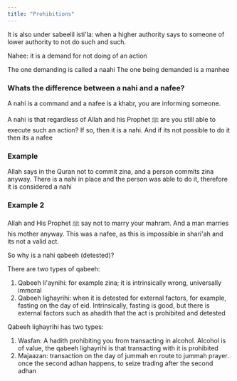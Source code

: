 ```yaml
---
title: "Prohibitions"
---
```


It is also under sabeelil isti'la: when a higher authority says to someone of lower authority to not do such and such.

Nahee: it is a demand for not doing of an action


The one demanding is called a naahi
The one being demanded is a manhee

### Whats the difference between a nahi and a nafee?
A nahi is a command and a nafee is a khabr, you are informing someone.

A nahi is that regardless of Allah and his Prophet ﷺ are you still able to execute such an action? If so, then it is a nahi. And if its not possible to do it then its a nafee

### Example
Allah says in the Quran not to commit zina, and a person commits zina anyway. There is a nahi in place and the person was able to do it, therefore it is considered a nahi

### Example 2
Allah and His Prophet ﷺ say not to marry your mahram. And a man marries his mother anyway. This was a nafee, as this is impossible in shari'ah and its not a valid act.

So why is a nahi qabeeh (detested)?

There are two types of qabeeh:
1. Qabeeh li'aynihi: for example zina; it is intrinsically wrong, universally immoral
2. Qabeeh lighayrihi: when it is detested for external factors, for example, fasting on the day of eid. Intrinsically, fasting is good, but there is external factors such as ahadith that the act is prohibited and detested

Qabeeh lighayrihi has two types:
1. Wasfan: A hadith prohibiting you from transacting in alcohol. Alcohol is of value, the qabeeh lighayrihi is that transacting with it is prohibited
3. Majaazan: transaction on the day of jummah en route to jummah prayer. once the second adhan happens, to seize trading after the second adhan